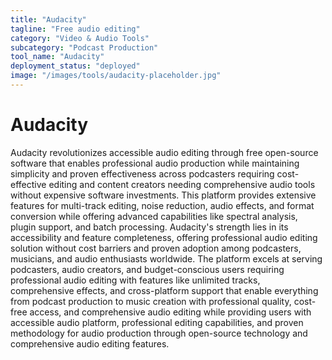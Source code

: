 ```yaml
---
title: "Audacity"
tagline: "Free audio editing"
category: "Video & Audio Tools"
subcategory: "Podcast Production"
tool_name: "Audacity"
deployment_status: "deployed"
image: "/images/tools/audacity-placeholder.jpg"
---
```


# Audacity

Audacity revolutionizes accessible audio editing through free open-source software that enables professional audio production while maintaining simplicity and proven effectiveness across podcasters requiring cost-effective editing and content creators needing comprehensive audio tools without expensive software investments. This platform provides extensive features for multi-track editing, noise reduction, audio effects, and format conversion while offering advanced capabilities like spectral analysis, plugin support, and batch processing. Audacity's strength lies in its accessibility and feature completeness, offering professional audio editing solution without cost barriers and proven adoption among podcasters, musicians, and audio enthusiasts worldwide. The platform excels at serving podcasters, audio creators, and budget-conscious users requiring professional audio editing with features like unlimited tracks, comprehensive effects, and cross-platform support that enable everything from podcast production to music creation with professional quality, cost-free access, and comprehensive audio editing while providing users with accessible audio platform, professional editing capabilities, and proven methodology for audio production through open-source technology and comprehensive audio editing features.